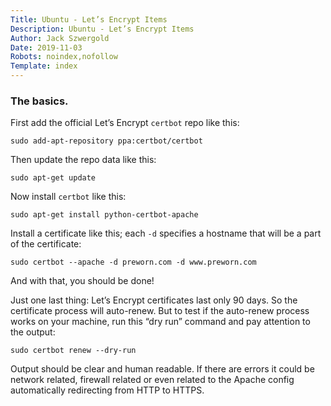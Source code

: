 ```yaml
---
Title: Ubuntu - Let’s Encrypt Items
Description: Ubuntu - Let’s Encrypt Items
Author: Jack Szwergold
Date: 2019-11-03
Robots: noindex,nofollow
Template: index
---
```


### The basics.

First add the official Let’s Encrypt `certbot` repo like this:

	sudo add-apt-repository ppa:certbot/certbot

Then update the repo data like this:
	
	sudo apt-get update
	
Now install `certbot` like this:
	
	sudo apt-get install python-certbot-apache

Install a certificate like this; each `-d` specifies a hostname that will be a part of the certificate:

    sudo certbot --apache -d preworn.com -d www.preworn.com

And with that, you should be done!

Just one last thing: Let’s Encrypt certificates last only 90 days. So the certificate process will auto-renew. But to test if the auto-renew process works on your machine, run this “dry run” command and pay attention to the output:

	sudo certbot renew --dry-run

Output should be clear and human readable. If there are errors it could be network related, firewall related or even related to the Apache config automatically redirecting from HTTP to HTTPS.
